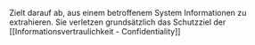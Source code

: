 Zielt darauf ab, aus einem betroffenem System Informationen zu extrahieren. Sie verletzen grundsätzlich das Schutzziel der [[Informationsvertraulichkeit - Confidentiality]]